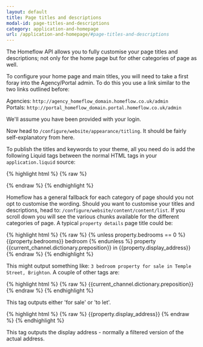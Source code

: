 ```yaml
---
layout: default
title: Page titles and descriptions
modal-id: page-titles-and-descriptions
category: application-and-homepage
url: /application-and-homepage/#page-titles-and-descriptions
---
```

The Homeflow API allows you to fully customise your page titles and descriptions; not only for the home page but for other categories of page as well.

To configure your home page and main titles, you will need to take a first foray into the Agency/Portal admin. To do this you use a link similar to the two links outlined before:

Agencies: ``http://agency_homeflow_domain.homeflow.co.uk/admin``<br>
Portals: ``http://portal_homeflow_domain.portal.homeflow.co.uk/admin``

We'll assume you have been provided with your login.

Now head to ``/configure/website/appearance/titling``. It should be fairly self-explanatory from here.

To publish the titles and keywords to your theme, all you need do is add the following Liquid tags between the normal HTML tags in your ``application.liquid`` source:

{% highlight html %}
{% raw %}
<title>{{page.page_title}}</title>
<meta name="title" content="{{page.page_title}}" />
<meta name="description" content="{{page.page_description}}" />
{% endraw %}
{% endhighlight %}

Homeflow has a general fallback for each category of page should you not opt to customise the wording. Should you want to customise your titles and descriptions, head to: ``/configure/website/content/content/list``. If you scroll down you will see the various chunks available for the different categories of page. A typical ``property details`` page title could be:

{% highlight html %}
{% raw %}
{% unless property.bedrooms == 0 %}
  {{property.bedrooms}} bedroom
{% endunless %}
property {{current_channel.dictionary.preposition}} in {{property.display_address}}
{% endraw %}
{% endhighlight %}

This might output something like: ``3 bedroom property for sale in Temple Street, Brighton``. A couple of other tags are:

{% highlight html %}
{% raw %}
{{current_channel.dictionary.preposition}}
{% endraw %}
{% endhighlight %}

This tag outputs either 'for sale' or 'to let'.

{% highlight html %}
{% raw %}
{{property.display_address}}
{% endraw %}
{% endhighlight %}

This tag outputs the display address - normally a filtered version of the actual address.